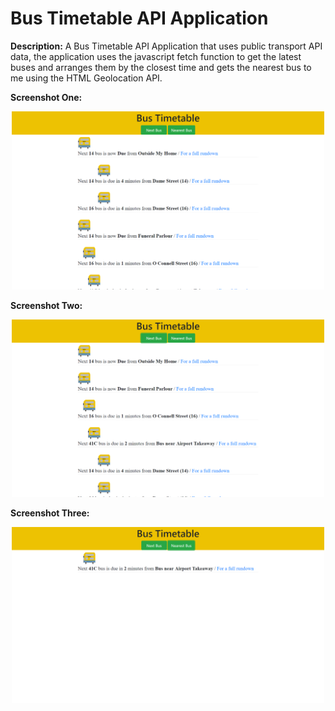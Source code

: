 # Bus Timetable API Application
<strong>Description:</strong> A Bus Timetable API Application that uses public transport API data, the application uses the javascript fetch function to get the latest buses and arranges them by the closest time and gets the nearest bus to me using the HTML Geolocation API.

<p><strong>Screenshot One:</strong></p>
<p align="center">
  <img src="images/BusOne.png" width="500"/>
</p>

<p><strong>Screenshot Two:</strong></p>
<p align="center">
  <img src="images/BusTwo.png" width="500"/>
</p>

<p><strong>Screenshot Three:</strong></p>
<p align="center">
  <img src="images/BusThree.png" width="500"/>
</p>